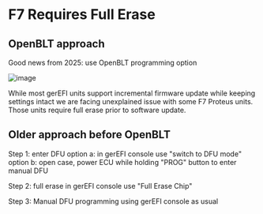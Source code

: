 # F7 Requires Full Erase

## OpenBLT approach

Good news from 2025: use OpenBLT programming option

![image](https://github.com/user-attachments/assets/07d4343d-7f00-4b61-8ed0-5ff59db961f1)

While most gerEFI units support incremental firmware update while keeping settings intact we are facing unexplained issue with some F7 Proteus units. Those units require full erase prior to software update.

## Older approach before OpenBLT

Step 1: enter DFU
option a: in gerEFI console use "switch to DFU mode"
option b: open case, power ECU while holding "PROG" button to enter manual DFU

Step 2: full erase
in gerEFI console use "Full Erase Chip"

Step 3:
Manual DFU programming using gerEFI console as usual
